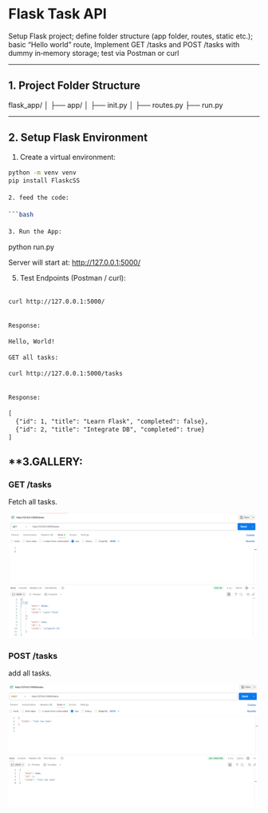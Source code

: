 # Flask Task API

Setup Flask project; define folder structure (app folder, routes, static etc.); basic “Hello world” route, Implement GET /tasks and POST /tasks with dummy in‑memory storage; test via Postman or curl

---

## **1. Project Folder Structure**
flask_app/
│
├── app/
│ ├── init.py 
│ ├── routes.py
├── run.py


---

## **2. Setup Flask Environment**

1. Create a virtual environment:

```bash
python -m venv venv
pip install FlaskcSS

2. feed the code:

```bash

3. Run the App:

```
python run.py

Server will start at: http://127.0.0.1:5000/

5. Test Endpoints (Postman / curl):

```

curl http://127.0.0.1:5000/


Response:

Hello, World!

GET all tasks:

curl http://127.0.0.1:5000/tasks


Response:

[
  {"id": 1, "title": "Learn Flask", "completed": false},
  {"id": 2, "title": "Integrate DB", "completed": true}
]

```

## **3.GALLERY:

### **GET /tasks**
Fetch all tasks.

![Screenshot 1](./images/img1.png)

### **POST /tasks**
add all tasks.

![Screenshot 1](./images/img2.png)



